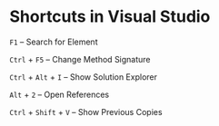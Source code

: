# Shortcuts in Visual Studio

`F1` – Search for Element

`Ctrl` + `F5` – Change Method Signature

`Ctrl` + `Alt` + `I` – Show Solution Explorer

`Alt` + `2` – Open References



`Ctrl` + `Shift` + `V` – Show Previous Copies

